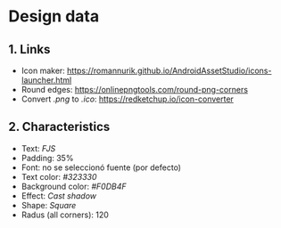 # Design data

## 1. Links

- Icon maker: https://romannurik.github.io/AndroidAssetStudio/icons-launcher.html
- Round edges: https://onlinepngtools.com/round-png-corners
- Convert _.png_ to _.ico_: https://redketchup.io/icon-converter


## 2. Characteristics

- Text: _FJS_
- Padding: 35%
- Font: no se seleccionó fuente (por defecto)
- Text color: _#323330_
- Background color: _#F0DB4F_
- Effect: _Cast shadow_
- Shape: _Square_
- Radus (all corners): 120
